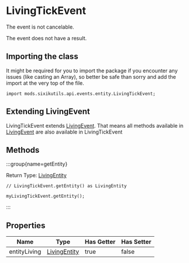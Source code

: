 # LivingTickEvent

The event is not cancelable.

The event does not have a result.

## Importing the class

It might be required for you to import the package if you encounter any issues (like casting an Array), so better be safe than sorry and add the import at the very top of the file.
```zenscript
import mods.sixikutils.api.events.entity.LivingTickEvent;
```


## Extending LivingEvent

LivingTickEvent extends [LivingEvent](/forge/api/event/entity/LivingEvent). That means all methods available in [LivingEvent](/forge/api/event/entity/LivingEvent) are also available in LivingTickEvent

## Methods

:::group{name=getEntity}

Return Type: [LivingEntity](/vanilla/api/entity/LivingEntity)

```zenscript
// LivingTickEvent.getEntity() as LivingEntity

myLivingTickEvent.getEntity();
```

:::


## Properties

|     Name     |                       Type                       | Has Getter | Has Setter |
|--------------|--------------------------------------------------|------------|------------|
| entityLiving | [LivingEntity](/vanilla/api/entity/LivingEntity) | true       | false      |

